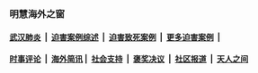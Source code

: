 
### 明慧海外之窗

####  [武汉肺炎](indexes/365.md?t=04062101) &nbsp;|&nbsp;  [迫害案例综述](indexes/328.md?t=04062101) &nbsp;|&nbsp; [迫害致死案例](indexes/277.md?t=04062101)  &nbsp;|&nbsp; [更多迫害案例](indexes/81.md?t=04062101)  &nbsp;|&nbsp; 
####  [时事评论](indexes/19.md?t=04062101) &nbsp;|&nbsp; [海外简讯](indexes/245.md?t=04062101)&nbsp;|&nbsp;  [社会支持](indexes/140.md?t=04062101) &nbsp;|&nbsp; [褒奖决议](indexes/282.md?t=04062101) &nbsp;|&nbsp; [社区报道](indexes/91.md?t=04062101)  &nbsp;|&nbsp; [天人之间](indexes/78.md?t=04062101) 

